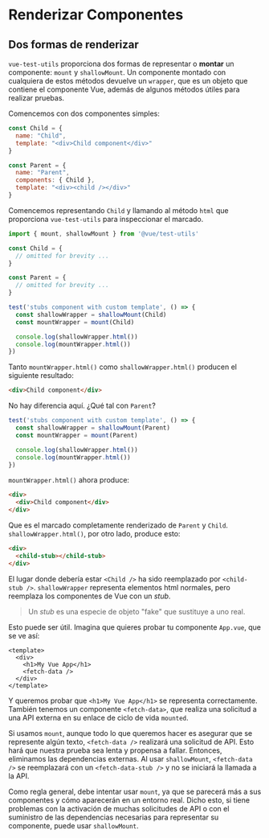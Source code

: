 # Renderizar Componentes

## Dos formas de renderizar

`vue-test-utils` proporciona dos formas de representar o **montar** un componente: `mount` y `shallowMount`. Un componente montado con cualquiera de estos métodos devuelve un `wrapper`, que es un objeto que contiene el componente Vue, además de algunos métodos útiles para realizar pruebas.

Comencemos con dos componentes simples:

```js
const Child = {
  name: "Child",
  template: "<div>Child component</div>"
}

const Parent = {
  name: "Parent",
  components: { Child },
  template: "<div><child /></div>"
}
```
Comencemos representando `Child` y llamando al método `html` que proporciona `vue-test-utils` para inspeccionar el marcado.

```js
import { mount, shallowMount } from '@vue/test-utils'

const Child = {
  // omitted for brevity ...
}

const Parent = {
  // omitted for brevity ...
}

test('stubs component with custom template', () => {
  const shallowWrapper = shallowMount(Child)
  const mountWrapper = mount(Child)

  console.log(shallowWrapper.html())
  console.log(mountWrapper.html())
})
```

Tanto `mountWrapper.html()` como `shallowWrapper.html()` producen el siguiente resultado:

```html
<div>Child component</div>
```
No hay diferencia aquí. ¿Qué tal con `Parent`?

```js
test('stubs component with custom template', () => {
  const shallowWrapper = shallowMount(Parent)
  const mountWrapper = mount(Parent)

  console.log(shallowWrapper.html())
  console.log(mountWrapper.html())
})
```

`mountWrapper.html()` ahora produce:

```html
<div>
  <div>Child component</div>
</div>
```

Que es el marcado completamente renderizado de `Parent` y `Child`. `shallowWrapper.html()`, por otro lado, produce esto:

```html
<div>
  <child-stub></child-stub>
</div>
```
El lugar donde debería estar `<Child />` ha sido reemplazado por `<child-stub />`. `shallowWrapper` representa elementos html normales, pero reemplaza los componentes de Vue con un _stub_.

>Un _stub_ es una especie de objeto "fake" que sustituye a uno real.

Esto puede ser útil. Imagina que quieres probar tu componente `App.vue`, que se ve así:

```vue
<template>
  <div>
    <h1>My Vue App</h1>
    <fetch-data />
  </div>
</template>
```
Y queremos probar que `<h1>My Vue App</h1>` se representa correctamente. También tenemos un componente `<fetch-data>`, que realiza una solicitud a una API externa en su enlace de ciclo de vida `mounted`.

Si usamos `mount`, aunque todo lo que queremos hacer es asegurar que se represente algún texto, `<fetch-data />` realizará una solicitud de API. Esto hará que nuestra prueba sea lenta y propensa a fallar. Entonces, eliminamos las dependencias externas. Al usar `shallowMount`, `<fetch-data />` se reemplazará con un `<fetch-data-stub />` y no se iniciará la llamada a la API.

Como regla general, debe intentar usar `mount`, ya que se parecerá más a sus componentes y cómo aparecerán en un entorno real. Dicho esto, si tiene problemas con la activación de muchas solicitudes de API o con el suministro de las dependencias necesarias para representar su componente, puede usar `shallowMount`.
